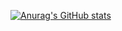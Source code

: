 
[![Anurag's GitHub stats](https://github-readme-stats.vercel.app/api?username=EEichen&count_private=true&bg_color=000000)](https://github.com/anuraghazra/github-readme-stats)
